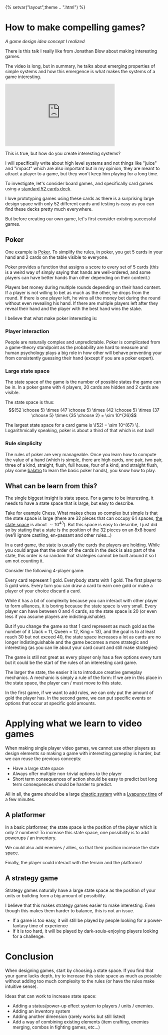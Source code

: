 {%
setvar("layout",theme .. ".html")
%}

# How to make compelling games?
*A game design idea concept I realized*

There is this talk I really like from Jonathan Blow about making interesting games.

The video is long, but in summary, he talks about emerging properties of simple systems and how this emergence is what makes the systems
of a game interesting.

<iframe width="350" height="200" src="https://www.youtube.com/embed/C5FUtrmO7gI?si=v5EE53Oed7d0v2A2" title="YouTube video player" frameborder="0" allow="accelerometer; autoplay; clipboard-write; encrypted-media; gyroscope; picture-in-picture; web-share" referrerpolicy="strict-origin-when-cross-origin" allowfullscreen></iframe>

This is true, but how do you create interesting systems?

I will specifically write about high level systems and not things like "juice" and "impact" which are also important but in my opinion, they are meant to attract a player to a game, but they won't keep him playing for a long time.

To investigate, let's consider board games, and specifically card games using a [standard 52 cards deck](https://en.wikipedia.org/wiki/Standard_52-card_deck).

I love prototyping games using these cards as there is a surprising large design space with only 52 different cards and testing is easy as you can find these
decks pretty much everywhere.

But before creating our own game, let's first consider existing successful games.

## Poker

One example is [Poker](https://en.wikipedia.org/wiki/Poker). To simplify the rules, in poker, you get 5 cards in your hand and 2 cards on the table visible to everyone.

Poker provides a function that assigns a score to every set of 5 cards (this is a weird way of simply saying that hands are well-ordered, and some players
can have better hands than other depending on their content.)

Players bet money during multiple rounds depending on their hand content. If a player is not willing to bet as much as the other, he drops from the round.
If there is one player left, he wins all the money bet during the round without even revealing his hand.
If there are multiple players left after they reveal their hand and the player with the best hand wins the stake.

I believe that what make poker interesting is:

### Player interaction

People are naturally complex and unpredictable. Poker is complicated from a game-theory standpoint as the probability are hard to measure and human psychology
plays a big role in how other will behave preventing your from consistently guessing their hand (except if you are a poker expert).

### Large state space

The state space of the game is the number of possible states the game can be in. In a poker game with 4 players, 20 cards are hidden and 2 cards are visible.

The state space is thus: $${52 \choose 5} \times {47 \choose 5} \times {42 \choose 5} \times {37 \choose 5} \times {35 \choose 2} = \sim 10^{26}$$

The largest state space for a card game is \\\[52! = \sim 10^{67} \\\].
Logarithmically speaking, poker is about a third of that which is not bad!

### Rule simplicity

The rules of poker are very manageable. Once you learn how to compute the value of a hand (which is simple, there are high cards, one pair, two pair, three of a kind, straight, flush, full house, four of a kind, and straight flush, play some [balatro](https://www.playbalatro.com/) to learn the basic poker hands), you know
how to play.

## What can be learn from this?

The single biggest insight is state space. For a game to be interesting, it needs to have a state space that is large, but easy to describe.

Take for example Chess. What makes chess so complex but simple is that the state space is large (there are 32 pieces that can occupy 64 spaces, [the state space](https://en.wikipedia.org/wiki/Shannon_number) is about $\sim 10^{43}$). But this space is easy to describe, I just did so by stating that a state is the position of the 32 pieces on an 8x8 board (we'll ignore castling, en-passant and other rules...)

In a card game, the state is usually the cards the players are holding. While you could argue that the order of the cards in the deck is also part of the state, this order is so random that strategies cannot be built around it so I am not counting it.

Consider the following 4-player game:

Every card represent 1 gold. Everybody starts with 1 gold. The first player to 5 gold wins. Every turn you can draw a card to earn one gold or make a player of your choice discard a card.

While it has a bit of complexity because you can interact with other player to form alliances, it is boring because the state space is very small.
Every player can have between 0 and 4 cards, so the state space is 20 (or even less if you assume players are indistinguishable).

But if you change the game so that 1 card represent as much gold as the number of it (Jack = 11, Queen = 12, King = 13), and the goal is to at least reach 30 but not exceed 40, the state space increases a lot as cards are no longer indistinguishable and the game becomes a more strategic and interesting (as you can lie about your card count and still make strategies)

The game is still not great as every player only has a few options every turn but it could be the start of the rules of an interesting card game.

The larger the state, the easier it is to introduce creative gameplay mechanics. A mechanic is simply a rule of the form: If we are in this place in the state space, the player can / must move to this state.

In the first game, if we want to add rules, we can only put the amount of gold the player has. In the second game, we can put specific events or options that occur at specific gold amounts.

# Applying what we learn to video games

When making single player video games, we cannot use other players as design elements so making a game with interesting gameplay is harder, but we can reuse the previous concepts:

- Have a large state space
- Always offer multiple non-trivial options to the player
- Short term consequences of action should be easy to predict but long term consequences should be harder to predict.

All in all, the game should be a large [chaotic system](https://en.wikipedia.org/wiki/Chaos_theory) with a [Lyapunov time](https://en.wikipedia.org/wiki/Lyapunov_time) of a few minutes.

## A platformer

In a basic platformer, the state space is the position of the player which is only 2 numbers! To increase this state space, one possibility is to add powerups / an inventory.

We could also add enemies / allies, so that their position increase the state space.

Finally, the player could interact with the terrain and the platforms!

## A strategy game

Strategy games naturally have a large state space as the position of your units or building form a big amount of possibility.

I believe that this makes strategy games easier to make interesting. Even though this makes them harder to balance, this is not an issue.

- If a game is too easy, it will still be played by people looking for a power-fantasy time of experience
- If it is too hard, it will be played by dark-souls-enjoying players looking for a challenge.

# Conclusion

When designing games, start by choosing a state space. If you find that your game lacks depth, try to increase this state space as much as possible without adding too much complexity to the rules (or have the rules make intuitive sense).

Ideas that can work to increase state space:

- Adding a status/power-up effect system to players / units / enemies.
- Adding an inventory system
- Adding another dimension (rarely works but still listed)
- Add a way of combining existing elements (item crafting, enemies merging, combos in fighting games, etc...)
